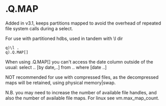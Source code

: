 .Q.MAP
======

Added in v3.1, keeps partitions mapped to avoid the overhead of repeated file system calls during a select.

For use with partitioned hdbs, used in tandem with \\l dir

    q)\l .
    q).Q.MAP[]

When using .Q.MAP\[\] you can't access the date column outside of the usual: select .. \[by date,..\] from .. where \[date ..\]

NOT recommended for use with compressed files, as the decompressed maps will be retained, using physical memory|swap.

N.B. you may need to increase the number of available file handles, and also the number of available file maps. For linux see vm.max\_map\_count.
